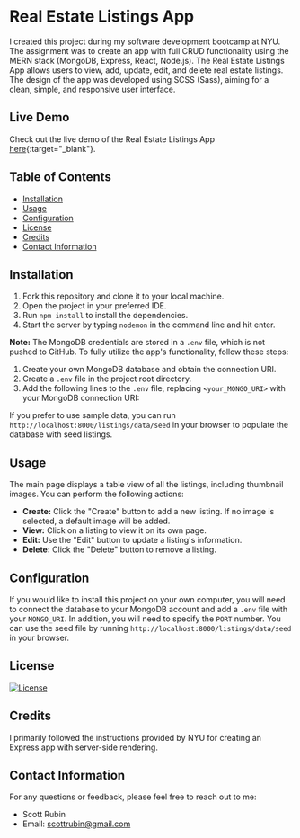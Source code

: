 # Real Estate Listings App
I created this project during my software development bootcamp at NYU. The assignment was to create an app with full CRUD functionality using the MERN stack (MongoDB, Express, React, Node.js). 
The Real Estate Listings App allows users to view, add, update, edit, and delete real estate listings.
The design of the app was developed using SCSS (Sass), aiming for a clean, simple, and responsive user interface.

## Live Demo
Check out the live demo of the Real Estate Listings App [here](https://real-estate-listings-3588c5997453.herokuapp.com/listings){:target="_blank"}.

## Table of Contents
- [Installation](#installation)
- [Usage](#usage)
- [Configuration](#configuration)
- [License](#license)
- [Credits](#credits)
- [Contact Information](#contact-information)

## Installation
1. Fork this repository and clone it to your local machine.
2. Open the project in your preferred IDE.
3. Run `npm install` to install the dependencies.
4. Start the server by typing `nodemon` in the command line and hit enter.

**Note:** The MongoDB credentials are stored in a `.env` file, which is not pushed to GitHub. To fully utilize the app's functionality, follow these steps:
1. Create your own MongoDB database and obtain the connection URI.
2. Create a `.env` file in the project root directory.
3. Add the following lines to the `.env` file, replacing `<your_MONGO_URI>` with your MongoDB connection URI:

If you prefer to use sample data, you can run `http://localhost:8000/listings/data/seed` in your browser to populate the database with seed listings.

## Usage
The main page displays a table view of all the listings, including thumbnail images. You can perform the following actions:
- **Create:** Click the "Create" button to add a new listing. If no image is selected, a default image will be added.
- **View:** Click on a listing to view it on its own page.
- **Edit:** Use the "Edit" button to update a listing's information.
- **Delete:** Click the "Delete" button to remove a listing.

## Configuration
If you would like to install this project on your own computer, you will need to connect the database to your MongoDB account and add a `.env` file with your `MONGO_URI`. In addition, you will need to specify the `PORT` number. You can use the seed file by running `http://localhost:8000/listings/data/seed` in your browser.

## License
[![License](https://img.shields.io/badge/License-MIT-blue.svg)](https://opensource.org/licenses/MIT)

## Credits
I primarily followed the instructions provided by NYU for creating an Express app with server-side rendering.

## Contact Information
For any questions or feedback, please feel free to reach out to me:
- Scott Rubin
- Email: scottrubin@gmail.com